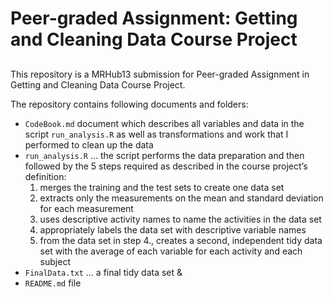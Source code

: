 
# Peer-graded Assignment: Getting and Cleaning Data Course Project

## 

This repository is a MRHub13 submission for Peer-graded Assignment in
Getting and Cleaning Data Course Project. 

The repository contains following documents and folders:

* `CodeBook.md` document which describes all variables and data in the script `run_analysis.R` as well as transformations and work that I performed to clean up the data
* `run_analysis.R` … the script performs the data preparation and then followed by the 5 steps required as described in the course project’s definition:
   1. merges the training and the test sets to create one data set
   2. extracts only the measurements on the mean and standard deviation for each measurement
   3. uses descriptive activity names to name the activities in the data set 
   4. appropriately labels the data set with descriptive variable names 
   5. from the data set in step 4., creates a second, independent tidy data set with the
average of each variable for each activity and each subject
* `FinalData.txt` … a final tidy data set &
* `README.md` file
